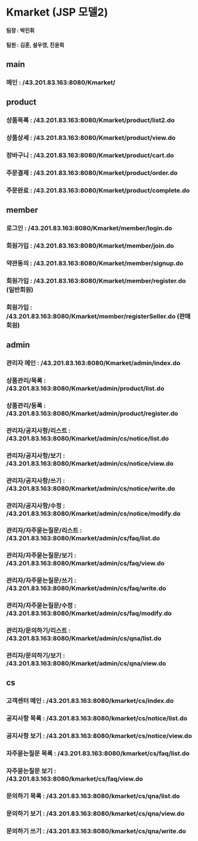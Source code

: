 # Kmarket (JSP 모델2)

#### 팀장 : 박진휘
#### 팀원 : 김훈, 설우영, 진윤희

## main
### 메인 : /43.201.83.163:8080/Kmarket/

## product
### 상품목록 : /43.201.83.163:8080/Kmarket/product/list2.do
### 상품상세 : /43.201.83.163:8080/Kmarket/product/view.do
### 장바구니 : /43.201.83.163:8080/Kmarket/product/cart.do 
### 주문결제 : /43.201.83.163:8080/Kmarket/product/order.do
### 주문완료 : /43.201.83.163:8080/Kmarket/product/complete.do 

## member
### 로그인 : /43.201.83.163:8080/Kmarket/member/login.do
### 회원가입 : /43.201.83.163:8080/Kmarket/member/join.do
### 약관동의 : /43.201.83.163:8080/Kmarket/member/signup.do
### 회원가입 : /43.201.83.163:8080/Kmarket/member/register.do (일반회원)
### 회원가입 : /43.201.83.163:8080/Kmarket/member/registerSeller.do (판매회원)

## admin
### 관리자 메인 : /43.201.83.163:8080/Kmarket/admin/index.do
### 상품관리/목록 : /43.201.83.163:8080/Kmarket/admin/product/list.do
### 상품관리/등록 : /43.201.83.163:8080/Kmarket/admin/product/register.do
### 관리자/공지사항/리스트 : /43.201.83.163:8080/Kmarket/admin/cs/notice/list.do
### 관리자/공지사항/보기 : /43.201.83.163:8080/Kmarket/admin/cs/notice/view.do
### 관리자/공지사항/쓰기 : /43.201.83.163:8080/Kmarket/admin/cs/notice/write.do
### 관리자/공지사항/수정 : /43.201.83.163:8080/Kmarket/admin/cs/notice/modify.do
### 관리자/자주묻는질문/리스트 : /43.201.83.163:8080/Kmarket/admin/cs/faq/list.do
### 관리자/자주묻는질문/보기 : /43.201.83.163:8080/Kmarket/admin/cs/faq/view.do
### 관리자/자주묻는질문/쓰기 : /43.201.83.163:8080/Kmarket/admin/cs/faq/write.do
### 관리자/자주묻는질문/수정 : /43.201.83.163:8080/Kmarket/admin/cs/faq/modify.do
### 관리자/문의하기/리스트 : /43.201.83.163:8080/Kmarket/admin/cs/qna/list.do
### 관리자/문의하기/보기 : /43.201.83.163:8080/Kmarket/admin/cs/qna/view.do

## cs 
### 고객센터 메인 : /43.201.83.163:8080/kmarket/cs/index.do
### 공지사항 목록 : /43.201.83.163:8080/kmarket/cs/notice/list.do
### 공지사항 보기 : /43.201.83.163:8080/kmarket/cs/notice/view.do
### 자주묻는질문 목록 : /43.201.83.163:8080/kmarket/cs/faq/list.do
### 자주묻는질문 보기 : /43.201.83.163:8080/kmarket/cs/faq/view.do
### 문의하기 목록 : /43.201.83.163:8080/kmarket/cs/qna/list.do
### 문의하기 보기 : /43.201.83.163:8080/kmarket/cs/qna/view.do
### 문의하기 쓰기 : /43.201.83.163:8080/kmarket/cs/qna/write.do
